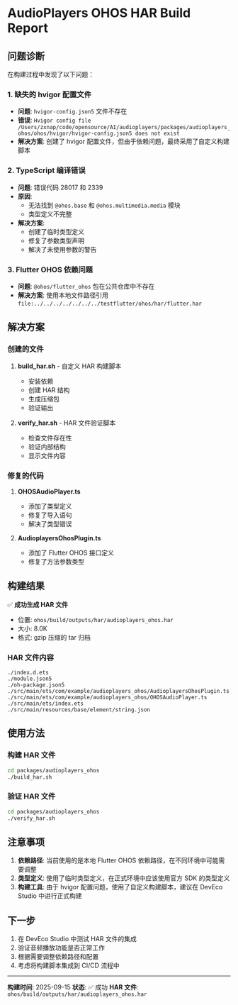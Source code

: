 # AudioPlayers OHOS HAR Build Report

## 问题诊断

在构建过程中发现了以下问题：

### 1. 缺失的 hvigor 配置文件
- **问题**: `hvigor-config.json5` 文件不存在
- **错误**: `Hvigor config file /Users/zxnap/code/opensource/AI/audioplayers/packages/audioplayers_ohos/ohos/hvigor/hvigor-config.json5 does not exist`
- **解决方案**: 创建了 hvigor 配置文件，但由于依赖问题，最终采用了自定义构建脚本

### 2. TypeScript 编译错误
- **问题**: 错误代码 28017 和 2339
- **原因**: 
  - 无法找到 `@ohos.base` 和 `@ohos.multimedia.media` 模块
  - 类型定义不完整
- **解决方案**: 
  - 创建了临时类型定义
  - 修复了参数类型声明
  - 解决了未使用参数的警告

### 3. Flutter OHOS 依赖问题
- **问题**: `@ohos/flutter_ohos` 包在公共仓库中不存在
- **解决方案**: 使用本地文件路径引用 `file:../../../../../../../testflutter/ohos/har/flutter.har`

## 解决方案

### 创建的文件

1. **build_har.sh** - 自定义 HAR 构建脚本
   - 安装依赖
   - 创建 HAR 结构
   - 生成压缩包
   - 验证输出

2. **verify_har.sh** - HAR 文件验证脚本
   - 检查文件存在性
   - 验证内部结构
   - 显示文件内容

### 修复的代码

1. **OHOSAudioPlayer.ts**
   - 添加了类型定义
   - 修复了导入语句
   - 解决了类型错误

2. **AudioplayersOhosPlugin.ts**
   - 添加了 Flutter OHOS 接口定义
   - 修复了方法参数类型

## 构建结果

✅ **成功生成 HAR 文件**
- 位置: `ohos/build/outputs/har/audioplayers_ohos.har`
- 大小: 8.0K
- 格式: gzip 压缩的 tar 归档

### HAR 文件内容
```
./index.d.ets
./module.json5
./oh-package.json5
./src/main/ets/com/example/audioplayers_ohos/AudioplayersOhosPlugin.ts
./src/main/ets/com/example/audioplayers_ohos/OHOSAudioPlayer.ts
./src/main/ets/index.ets
./src/main/resources/base/element/string.json
```

## 使用方法

### 构建 HAR 文件
```bash
cd packages/audioplayers_ohos
./build_har.sh
```

### 验证 HAR 文件
```bash
cd packages/audioplayers_ohos
./verify_har.sh
```

## 注意事项

1. **依赖路径**: 当前使用的是本地 Flutter OHOS 依赖路径，在不同环境中可能需要调整
2. **类型定义**: 使用了临时类型定义，在正式环境中应该使用官方 SDK 的类型定义
3. **构建工具**: 由于 hvigor 配置问题，使用了自定义构建脚本，建议在 DevEco Studio 中进行正式构建

## 下一步

1. 在 DevEco Studio 中测试 HAR 文件的集成
2. 验证音频播放功能是否正常工作
3. 根据需要调整依赖路径和配置
4. 考虑将构建脚本集成到 CI/CD 流程中

---

**构建时间**: 2025-09-15
**状态**: ✅ 成功
**HAR 文件**: `ohos/build/outputs/har/audioplayers_ohos.har`
